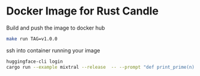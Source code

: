 # Docker Image for Rust Candle

Build and push the image to docker hub
```bash
make run TAG=v1.0.0
```

ssh into container running your image
```bash
huggingface-cli login
cargo run --example mixtral --release  -- --prompt "def print_prime(n): "
```
